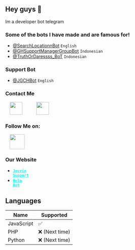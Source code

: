 <h2>Hey guys 👋</h2>
Im a developer bot telegram

<h3>Some of the bots I have made and are famous for!</h3>

- <a href="https://t.me/SearchLocationnBot">@SearchLocationnBot</a> <code>English</code>
- <a href="https://t.me/GHSupportManagerGroupBot">@GHSupportManagerGroupBot</a> <code>Indonesian</code>
- <a href="https://t.me/TruthOrDaressss_BoT">@TruthOrDaressss_BoT</a> <code>Indonesian</code>

<h3>Support Bot</h3>

- <a href="https://t.me/JGCHBot">@JGCHBot</a> <code>English</code>

<h3>Contact Me</h3>
<a href="https://t.me/jevringarmindo" style="margin-left: 1em; margin-right: 1em;" target="_blank"><img alt="" data-original-height="256" data-original-width="256" height="40" src="https://lh3.googleusercontent.com/-557qJ5NxbxM/YZPFuYO8_OI/AAAAAAAABa8/Xr75V5MIaVwWTTguPSyDvGDrJ9gdYu7zACLcBGAsYHQ/image.png" width="40" /></a>&nbsp; &nbsp;&nbsp;<a href="mailto:support@jevrinsupport.ml" style="margin-left: 1em; margin-right: 1em;" target="_blank" title="Contact me in Email"><img alt="" data-original-height="256" data-original-width="256" height="40" src="https://lh3.googleusercontent.com/-4Epp_GA_gFs/YZPFp0dgxNI/AAAAAAAABa4/xuYN4mtssS0a2qgxgIyoDL7OQS2mc_cLgCLcBGAsYHQ/image.png" width="40" /></a></div></div><br /></div></div></div></div><div class="separator" style="clear: both;"></div><div class="separator" style="clear: both;"><a href="https://t.me/jevringarmindo" target="_blank" title="Contact me in Telegram"></a></div></div>
<h3>Follow Me on:</h3>
<a href="https://instagram.com/rehan_m853.id" style="margin-left: 1em; margin-right: 1em;" target="_blank"><img alt="" data-original-height="128" data-original-width="128" height="47" src="https://lh3.googleusercontent.com/-x6JX4MxQvU4/YZTGckW-HWI/AAAAAAAABbE/UnEs7eyz398mvW2iKP3Q46_PbgCQoRCHQCLcBGAsYHQ/w47-h47/image.png" width="47" /></a></div>
<h3>Our Website</h3>

- <code><b><a href="https://www.jevrinsupport.ml" style="color: #01ffff;" target="blank_">Jevrin Support</a></b></code>
- <code><b><a href="https://www.jgchhelpbot.cf" style="color: #01ffff;" target="blank_">Help Bot</a></b></code>

## Languages
| Name       | Supported          |
| ---------  | ------------------ |
| JavaScript | :white_check_mark: |
| PHP        | :x: (Next time)    |
| Python     | :x: (Next time)    |
